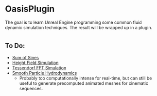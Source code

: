 OasisPlugin
===========
 The goal is to learn Unreal Engine programming some common fluid dynamic simulation techniques. The result will be wrapped up in a plugin.
 
 #
 ## To Do:
 * [Sum of Sines](http://http.developer.nvidia.com/GPUGems/gpugems_ch01.html)
 * [Height Field Simulation](http://matthias-mueller-fischer.ch/talks/GDC2008.pdf)
 * [Tessendorf FFT Simulation](http://graphics.ucsd.edu/courses/rendering/2005/jdewall/tessendorf.pdf)
 * [Smooth Particle Hydrodynamics](https://software.intel.com/en-us/articles/fluid-simulation-for-video-games-part-15/)
   * Probably too computationally intense for real-time, but can still be useful to generate precomputed animated meshes for cinematic sequences.
 
